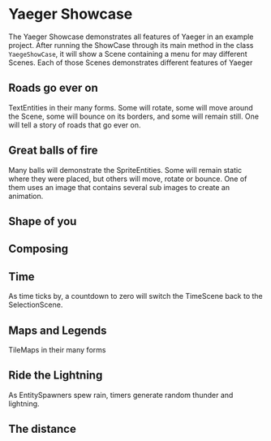 # Yaeger Showcase

The Yaeger Showcase demonstrates all features of Yaeger in an example project. After 
running the ShowCase through its main method in the class `YaegeShowCase`, it will show
a Scene containing a menu for may different Scenes. Each of those Scenes demonstrates different
features of Yaeger

## Roads go ever on

TextEntities in their many forms. Some will rotate, some will move around the Scene, some will bounce on its
borders, and some will remain still. One will tell a story of roads that go ever on.

## Great balls of fire

Many balls will demonstrate the SpriteEntities. Some will remain static where they were placed, but others will
move, rotate or bounce. One of them uses an image that contains several sub images to create an animation.

## Shape of you

## Composing

## Time

As time ticks by, a countdown to zero will switch the TimeScene back to the SelectionScene.

## Maps and Legends

TileMaps in their many forms

## Ride the Lightning

As EntitySpawners spew rain, timers generate random thunder and lightning. 

## The distance
